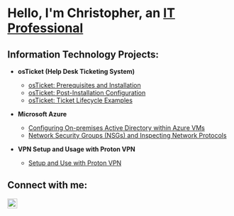 <h1>Hello, I'm Christopher, an <a href="https://www.linkedin.com/in/christopher-g-de-kock/">IT Professional</a></h1>

<h2> Information Technology Projects:</h2>

- <b>osTicket (Help Desk Ticketing System)</b>
  - [osTicket: Prerequisites and Installation](https://github.com/Christopherdek/osticket-prereqs)
  - [osTicket: Post-Installation Configuration](https://github.com/Christopherdek/post-install-config)
  - [osTicket: Ticket Lifecycle Examples](https://github.com/Christopherdek/ticket-lifecycle)
- <b>Microsoft Azure</b>
  - [Configuring On-premises Active Directory within Azure VMs](https://github.com/Christopherdek/configure-ad)
  - [Network Security Groups (NSGs) and Inspecting Network Protocols](https://github.com/Christopherdek/azure-network-protocols)

- <b>VPN Setup and Usage with Proton VPN</b>
  - [Setup and Use with Proton VPN](https://github.com/Christopherdek/VPN-Setup)

<h2>Connect with me:</h2>

[<img align="left" alt="Josh | LinkedIn" width="22px" src="https://cdn.jsdelivr.net/npm/simple-icons@v3/icons/linkedin.svg" />][linkedin]

[linkedin]: https://www.linkedin.com/in/christopher-g-de-kock/
